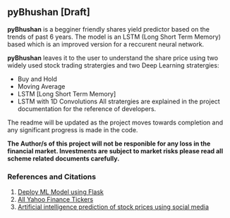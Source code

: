 ## pyBhushan [Draft]
**pyBhushan** is a begginer friendly shares yield predictor based on the trends of past 6 years. The model is an LSTM (Long Short Term Memory) based which is an improved version for a reccurent neural network. 

**pyBhushan** leaves it to the user to understand the share price using two widely used stock trading stratergies and two Deep Learning stratergies:
- Buy and Hold
- Moving Average
- LSTM [Long Short Term Memory]
- LSTM with 1D Convolutions
All stratergies are explained in the project documentation for the reference of developers. 

The readme will be updated as the project moves towards completion and any significant progress is made in the code. 

**The Author/s of this project will not be responible for any loss in the financial market. Investments are subject to market risks please read all scheme related documents carefully.**

### References and Citations
1. [Deploy ML Model using Flask](https://www.youtube.com/watch?v=1Z7nt0Fyits&t=1361s)
2. [All Yahoo Finance Tickers](https://investexcel.net/all-yahoo-finance-stock-tickers/ "All Yahoo Finance Tickers")
3. [Artificial intelligence prediction of stock prices using social media](https://arxiv.org/abs/2101.08986 "Artificial intelligence prediction of stock prices using social media")
